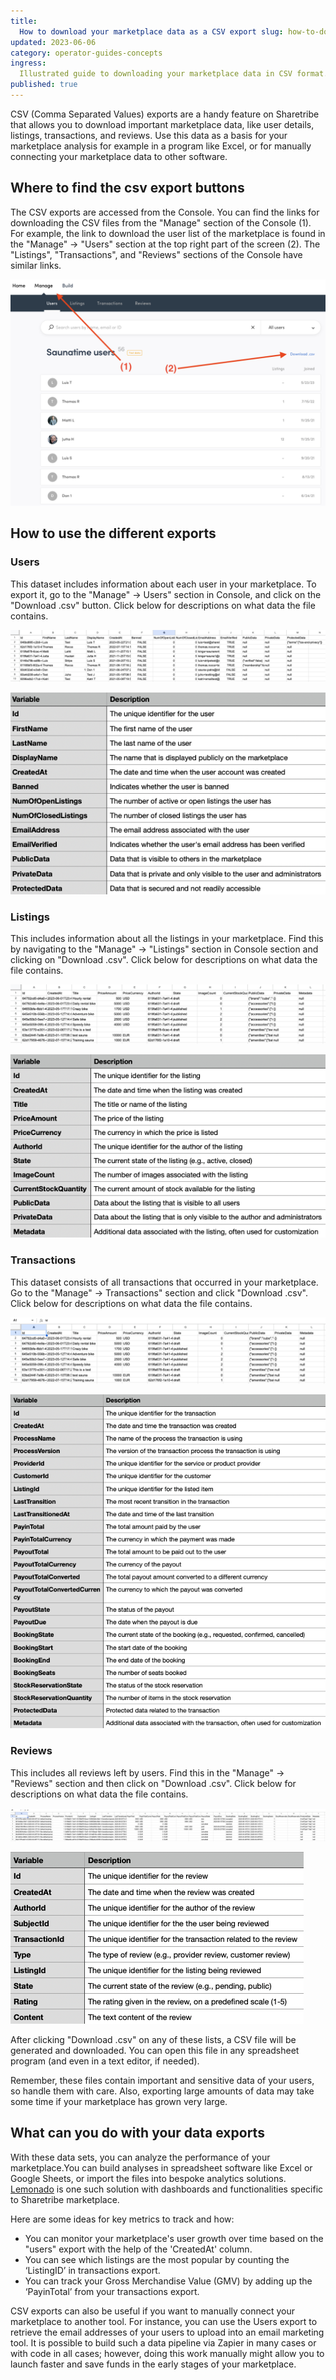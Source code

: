```yaml
---
title:
  How to download your marketplace data as a CSV export slug: how-to-download-csv-exports
updated: 2023-06-06
category: operator-guides-concepts
ingress:
  Illustrated guide to downloading your marketplace data in CSV format.
published: true
---
```


CSV (Comma Separated Values) exports are a handy feature on Sharetribe
that allows you to download important marketplace data, like user
details, listings, transactions, and reviews. Use this data as a basis for your marketplace analysis for example in a program like Excel, or for manually connecting your marketplace data to other software. 


## Where to find the csv export buttons

The CSV exports are accessed from the Console. You can find the links
for downloading the CSV files from the "Manage" section of the Console
(1). For example, the link to download the user list of the marketplace
is found in the "Manage" -> "Users" section at the top right part of the
screen (2). The "Listings", "Transactions", and "Reviews" sections of
the Console have similar links.

<extrainfo title="Finding the download .csv button from the Console for downloading user data">

![Change environments](./01-export-users-link.png)

</extrainfo>

## How to use the different exports

### Users

This dataset includes information about each user in your marketplace.
To export it, go to the "Manage" -> Users" section in Console, and click
on the "Download .csv" button. Click below for descriptions on what data
the file contains.

<extrainfo title="What the users csv export looks like (example data, first few rows)">

![Change environments](./02-export-users-sheet.png)

</extrainfo>

<extrainfo title="Explanations for the columns in the user csv export">

![Change environments](./03-user-descriptions.png)

</extrainfo>

### Listings

This includes information about all the listings in your marketplace.
Find this by navigating to the "Manage" -> "Listings" section in Console
section and clicking on "Download .csv". Click below for descriptions on
what data the file contains.

<extrainfo title="What the listings csv export looks like (example data, first few rows)">

![Change environments](./04-export-listings-sheet.png)

</extrainfo>

<extrainfo title="Explanations for the columns in the listing csv export">

![Change environments](./05-listing-descriptions.png)

</extrainfo>

### Transactions

This dataset consists of all transactions that occurred in your
marketplace. Go to the "Manage" -> Transactions" section and click
"Download .csv". Click below for descriptions on what data the file
contains.

<extrainfo title="What the transactions csv export looks like (example data, first few rows)">

![Change environments](./06-export-transactions-sheet.png)

</extrainfo>

<extrainfo title="Explanations for the columns in the transaction csv export">

![Change environments](./07-transaction-descriptions.png)

</extrainfo>

### Reviews

This includes all reviews left by users. Find this in the "Manage" ->
"Reviews" section and then click on "Download .csv". Click below for
descriptions on what data the file contains.

<extrainfo title="What the reviews csv export looks like (example data, first few rows)">

![Change environments](./08-export-reviews-sheet.png)

</extrainfo>

<extrainfo title="Explanations for the columns in the review csv export">

![Change environments](./09-review-descriptions.png)

</extrainfo>

After clicking "Download .csv" on any of these lists, a CSV file will be
generated and downloaded. You can open this file in any spreadsheet
program (and even in a text editor, if needed).

Remember, these files contain important and sensitive data of your
users, so handle them with care. Also, exporting large amounts of data
may take some time if your marketplace has grown very large.

## What can you do with your data exports

With these data sets, you can analyze the performance of your
marketplace.You can build analyses in spreadsheet software like Excel or Google Sheets, or import the files into bespoke analytics solutions. [Lemonado](https://lemonado.io/sharetribe) is one such solution with dashboards and functionalities specific to Sharetribe marketplace.  

Here are some ideas for key metrics to track and how: 

- You can monitor your marketplace's user growth over time
based on the "users" export with the help of the 'CreatedAt' column.
- You can see which listings are the most popular by counting the ‘ListingID’ in transactions export. 
- You can track your Gross Merchandise Value (GMV) by adding up the ‘PayinTotal’ from your transactions export.  

CSV exports can also be useful if you want to manually connect your marketplace to another tool. For instance, you can use the Users export to retrieve the email addresses of your users to upload into an email marketing tool. It is possible to build such a data pipeline via Zapier in many cases or with code in all cases; however, doing this work manually might allow you to launch faster and save funds in the early stages of your marketplace. 

